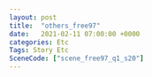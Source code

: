 ```yaml
---
layout: post
title:  "others_free97"
date:   2021-02-11 07:00:00 +0000
categories: Etc
Tags: Story Etc
SceneCode: ["scene_free97_q1_s20"]
---
```

